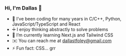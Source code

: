 ### Hi, I'm Dallas 👋


- 🔭 I’ve been coding for many years in C/C++, Python, JavaScript/TypeScript and React
- ➗ I enjoy thinking abstractly to solve problems
- 🌱 I’m currently learning Next.js and Tailwind CSS
- ✉️ You can reach me at dallastfoley@gmail.com
- ⚡ Fun fact: CSS... grr


